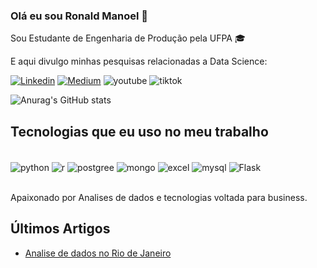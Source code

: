 ### Olá eu sou Ronald Manoel 💎

Sou Estudante de Engenharia de Produção pela UFPA 🎓

E aqui divulgo minhas pesquisas relacionadas a Data Science:

[![Linkedin](https://img.shields.io/badge/LinkedIn-0077B5?style=for-the-badge&logo=linkedin&logoColor=white/)](https://www.linkedin.com/in/ronald-manoel-de-paula/)
[![Medium](https://img.shields.io/badge/Medium-12100E?style=for-the-badge&logo=medium&logoColor=white/)](https://medium.com/@ronalddepaulaenterprise)
![youtube](https://img.shields.io/badge/YouTube-FF0000?style=for-the-badge&logo=youtube&logoColor=white/)
![tiktok](https://img.shields.io/badge/TikTok-000000?style=for-the-badge&logo=tiktok&logoColor=white/)

 

![Anurag's GitHub stats](https://github-readme-stats.vercel.app/api?username=RonaldManoelScientist&show_icons=true&theme=react)	

## Tecnologias que eu uso no meu trabalho

<div style="display: inline_block"><br/>
  <img align="center" alt="python" src="https://img.shields.io/badge/Python-3776AB?style=for-the-badge&logo=python&logoColor=white" />
  <img align="center" alt="r" src="https://img.shields.io/badge/R-276DC3?style=for-the-badge&logo=r&logoColor=white" />
  <img align="center" alt="postgree" src="https://img.shields.io/badge/PostgreSQL-316192?style=for-the-badge&logo=postgresql&logoColor=white" />
  <img align="center" alt="mongo" src="https://img.shields.io/badge/MongoDB-4EA94B?style=for-the-badge&logo=mongodb&logoColor=white" />
  <img align="center" alt="excel" src="https://img.shields.io/badge/Microsoft_Excel-217346?style=for-the-badge&logo=microsoft-excel&logoColor=white" />
  <img align="center" alt="mysql" src="https://img.shields.io/badge/MySQL-00000F?style=for-the-badge&logo=mysql&logoColor=white" />
  <img align="center" alt="Flask" src="https://img.shields.io/badge/Flask-000000?style=for-the-badge&logo=flask&logoColor=white" />
</div><br/>

Apaixonado por Analises de dados e tecnologias voltada para business.

## Últimos Artigos
- [Analise de dados no Rio de Janeiro]()<br/>
